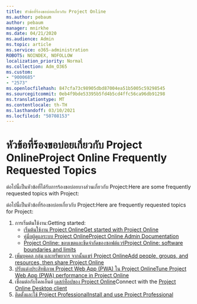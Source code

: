 ```yaml
---
title: หัวข้อที่ร้องขอบ่อยเกี่ยวกับ Project Online
ms.author: pebaum
author: pebaum
manager: mnirkhe
ms.date: 04/21/2020
ms.audience: Admin
ms.topic: article
ms.service: o365-administration
ROBOTS: NOINDEX, NOFOLLOW
localization_priority: Normal
ms.collection: Adm_O365
ms.custom:
- "9000685"
- "2573"
ms.openlocfilehash: 847cfa73c98905dbd87004ea51b5005c59298545
ms.sourcegitcommit: 0eb4f9bde53395b5fd4b5cd4ffc56ca96db91298
ms.translationtype: MT
ms.contentlocale: th-TH
ms.lasthandoff: 03/10/2021
ms.locfileid: "50708153"
---
```

# <a name="project-online-frequently-requested-topics"></a><span data-ttu-id="7bb7a-102">หัวข้อที่ร้องขอบ่อยเกี่ยวกับ Project Online</span><span class="sxs-lookup"><span data-stu-id="7bb7a-102">Project Online Frequently Requested Topics</span></span>

<span data-ttu-id="7bb7a-103">ต่อไปนี้เป็นหัวข้อที่ได้รับการร้องขอบ่อยบางส่วนเกี่ยวกับ Project:</span><span class="sxs-lookup"><span data-stu-id="7bb7a-103">Here are some frequently requested topics with Project:</span></span>

<span data-ttu-id="7bb7a-104">ต่อไปนี้เป็นหัวข้อที่ร้องขอบ่อยเกี่ยวกับ Project:</span><span class="sxs-lookup"><span data-stu-id="7bb7a-104">Here are frequently requested topics for Project:</span></span>
1.  <span data-ttu-id="7bb7a-105">การเริ่มต้นใช้งาน:</span><span class="sxs-lookup"><span data-stu-id="7bb7a-105">Getting started:</span></span> 
    -   [<span data-ttu-id="7bb7a-106">เริ่มต้นใช้งาน Project Online</span><span class="sxs-lookup"><span data-stu-id="7bb7a-106">Get started with Project Online</span></span>](https://docs.microsoft.com/projectonline/get-started-with-project-online) 
    -   [<span data-ttu-id="7bb7a-107">คู่มือผู้ดูแลระบบ Project Online</span><span class="sxs-lookup"><span data-stu-id="7bb7a-107">Project Online Admin Documentation</span></span>](https://docs.microsoft.com/projectonline/project-online) 
    -   [<span data-ttu-id="7bb7a-108">Project Online: ขอบเขตและขีดจํากัดของซอฟต์แวร์</span><span class="sxs-lookup"><span data-stu-id="7bb7a-108">Project Online: software boundaries and limits</span></span>](https://docs.microsoft.com/ProjectOnline/project-online-software-boundaries-and-limits) 
2.  [<span data-ttu-id="7bb7a-109">เพิ่มบุคคล กลุ่ม และทรัพยากร จากนั้นแชร์ Project Online</span><span class="sxs-lookup"><span data-stu-id="7bb7a-109">Add people, groups, and resources, then share Project Online</span></span>](https://docs.microsoft.com/projectonline/step-2-add-people-to-project-online) 
3.  [<span data-ttu-id="7bb7a-110">ปรับแต่งประสิทธิภาพ Project Web App (PWA) ใน Project Online</span><span class="sxs-lookup"><span data-stu-id="7bb7a-110">Tune Project Web App (PWA) performance in Project Online</span></span>](https://docs.microsoft.com/projectonline/tune-project-online-performance)
4.  <span data-ttu-id="7bb7a-111">เชื่อมต่อกับไคลเอ็นต์ [เดสก์ท็อปของ Project Online](https://docs.microsoft.com/projectonline/connect-to-project-online-with-the-project-online-desktop-client)</span><span class="sxs-lookup"><span data-stu-id="7bb7a-111">Connect with the [Project Online Desktop client](https://docs.microsoft.com/projectonline/connect-to-project-online-with-the-project-online-desktop-client)</span></span> 
5.  [<span data-ttu-id="7bb7a-112">ติดตั้งและใช้ Project Professional</span><span class="sxs-lookup"><span data-stu-id="7bb7a-112">Install and use Project Professional</span></span>](https://support.office.com/article/install-project-7059249b-d9fe-4d61-ab96-5c5bf435f281) 
